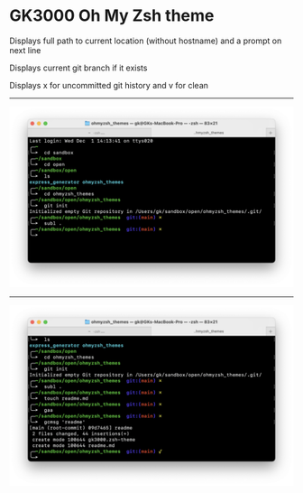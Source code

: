 # GK3000 Oh My Zsh theme

Displays full path to current location (without hostname) and a prompt on next line 

Displays current git branch if it exists

Displays x for uncommitted git history and v for clean 

---

<img src='./screens/screen-01.png' alt='dirty git x'/>

---

<img src='./screens/screen-02.png' alt='clean git v'/>